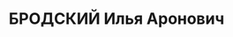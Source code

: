 ---
title: БРОДСКИЙ Илья Аронович
description: '1901 р., м. Кременчук Харківської обл., єврей, з службовців, освіта
  вища, начальник відділу постачання тресту "Руда" Кривбасу.

  27.10.1937 р.звинувачений в участі в троцькістській терористичній організації, розстріляний
  28.10.1937 р.

  Реабілітований 14.04.1959 р.'
---